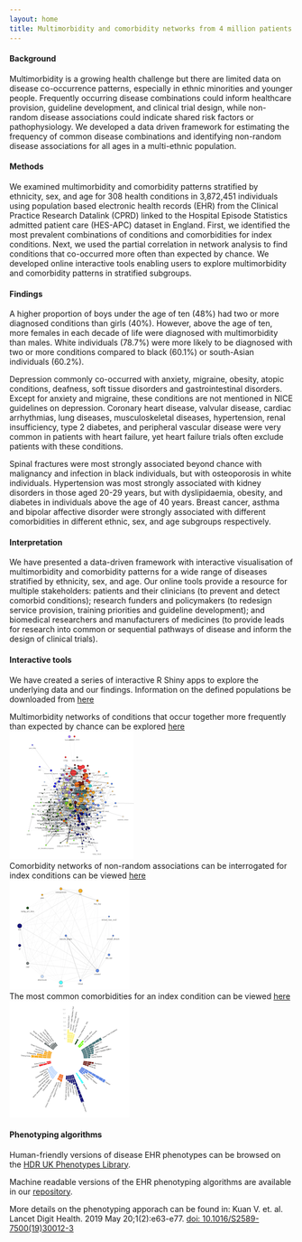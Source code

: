 ```yaml
---
layout: home
title: Multimorbidity and comorbidity networks from 4 million patients in the National Health Service
---
```



#### Background
Multimorbidity is a growing health challenge but there are limited data on disease co-occurrence patterns, especially in ethnic minorities and younger people. Frequently occurring disease combinations could inform healthcare provision, guideline development, and clinical trial design, while non-random disease associations could indicate shared risk factors or pathophysiology. We developed a data driven framework for estimating the frequency of common disease combinations and identifying non-random disease associations for all ages in a multi-ethnic population.

#### Methods
We examined multimorbidity and comorbidity patterns stratified by ethnicity, sex, and age for 308 health conditions in 3,872,451 individuals using population based electronic health records (EHR) from the Clinical Practice Research Datalink (CPRD) linked to the Hospital Episode Statistics admitted patient care (HES-APC) dataset in England. First, we identified the most prevalent combinations of conditions and comorbidities for index conditions. Next, we used the partial correlation in network analysis to find conditions that co-occurred more often than expected by chance. We developed online interactive tools enabling users to explore multimorbidity and comorbidity patterns in stratified subgroups.

#### Findings
A higher proportion of boys under the age of ten (48%) had two or more diagnosed conditions than girls (40%). However, above the age of ten, more females in each decade of life were diagnosed with multimorbidity than males. White individuals (78.7%) were more likely to be diagnosed with two or more conditions compared to black (60.1%) or south-Asian individuals (60.2%).

Depression commonly co-occurred with anxiety, migraine, obesity, atopic conditions, deafness, soft tissue disorders and gastrointestinal disorders. Except for anxiety and migraine, these conditions are not mentioned in NICE guidelines on depression. Coronary heart disease, valvular disease, cardiac arrhythmias, lung diseases, musculoskeletal diseases, hypertension, renal insufficiency, type 2 diabetes, and peripheral vascular disease were very common in patients with heart failure, yet heart failure trials often exclude patients with these conditions.

Spinal fractures were most strongly associated beyond chance with malignancy and infection in black individuals, but with osteoporosis in white individuals. Hypertension was most strongly associated with kidney disorders in those aged 20-29 years, but with dyslipidaemia, obesity, and diabetes in individuals above the age of 40 years. Breast cancer, asthma and bipolar affective disorder were strongly associated with different comorbidities in different ethnic, sex, and age subgroups respectively. 

#### Interpretation
We have presented a data-driven framework with interactive visualisation of multimorbidity and comorbidity patterns for a wide range of diseases stratified by ethnicity, sex, and age. Our online tools provide a resource for multiple stakeholders: patients and their clinicians (to prevent and detect comorbid conditions); research funders and policymakers (to redesign service provision, training priorities and guideline development); and biomedical researchers and manufacturers of medicines (to provide leads for research into common or sequential pathways of disease and inform the design of clinical trials). 


#### Interactive tools

We have created a series of interactive R Shiny apps to explore the underlying data and our findings. Information on the defined populations be downloaded from [here](/assets/Table_linkfiles.xlsx)

<div class="row">
    <div class="col-md-6">
        Multimorbidity networks of conditions that occur together more frequently than expected by chance can be explored <a href="https://pasea.shinyapps.io/kuan_multimorbid_networks">here</a>
    </div>
    <div class="col-md-6">
        <img src="/assets/img/whole_disease.png"/>
    </div>
</div>

<div class="row">
    <div class="col-md-6">
        Comorbidity networks of non-random associations can be interrogated for index conditions can be viewed <a href="https://pasea.shinyapps.io/kuan_comorbid_networks/">here</a>
    </div>
    <div class="col-md-6">
        <img src="/assets/img/comorb_network.png"/>
    </div>
</div>

<div class="row">
    <div class="col-md-6">
        The most common comorbidities for an index condition can be viewed <a href="https://pasea.shinyapps.io/kuan_comorbid_byfreq/">here</a>
    </div>
    <div class="col-md-6">
        <img src="/assets/img/most_common.png"/>
    </div>
</div>


#### Phenotyping algorithms

Human-friendly versions of disease EHR phenotypes can be browsed on the <a href="https://phenotypes.healthdatagateway.org/">HDR UK Phenotypes Library</a>.

Machine readable versions of the EHR phenotyping algorithms are available in our <a href="https://github.com/spiros/chronological-map-phenotypes">repository</a>. 

More details on the phenotyping apporach can be found in: Kuan V. et. al. Lancet Digit Health. 2019 May 20;1(2):e63-e77. <a href="https://pubmed.ncbi.nlm.nih.gov/31650125/">doi: 10.1016/S2589-7500(19)30012-3</a>